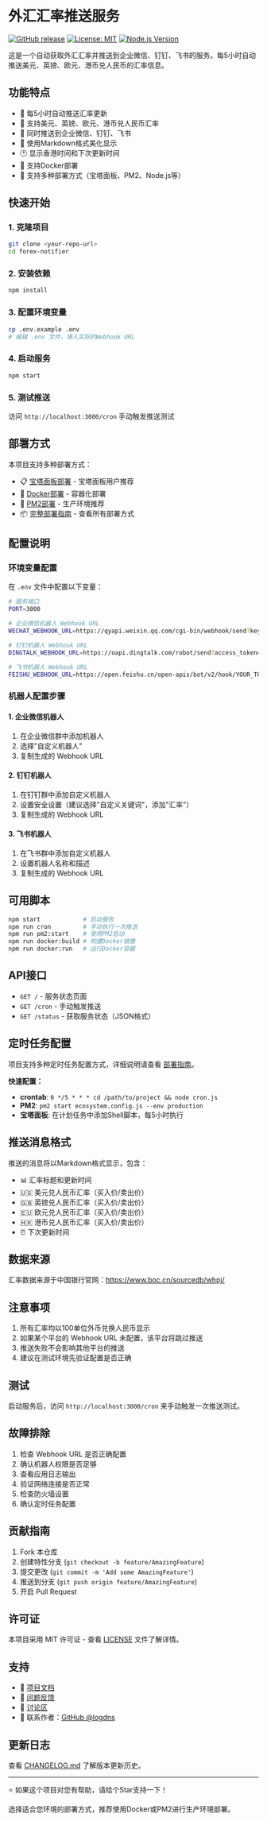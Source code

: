 # 外汇汇率推送服务

[![GitHub release](https://img.shields.io/github/release/logdns/allex.svg)](https://github.com/logdns/allex/releases)
[![License: MIT](https://img.shields.io/badge/License-MIT-yellow.svg)](https://opensource.org/licenses/MIT)
[![Node.js Version](https://img.shields.io/badge/node-%3E%3D16.0.0-brightgreen.svg)](https://nodejs.org/)

这是一个自动获取外汇汇率并推送到企业微信、钉钉、飞书的服务。每5小时自动推送美元、英镑、欧元、港币兑人民币的汇率信息。

## 功能特点

- 🔄 每5小时自动推送汇率更新
- 💱 支持美元、英镑、欧元、港币兑人民币汇率
- 📱 同时推送到企业微信、钉钉、飞书
- 📝 使用Markdown格式美化显示
- 🕐 显示香港时间和下次更新时间
- 🐳 支持Docker部署
- 🔧 支持多种部署方式（宝塔面板、PM2、Node.js等）

## 快速开始

### 1. 克隆项目
```bash
git clone <your-repo-url>
cd forex-notifier
```

### 2. 安装依赖
```bash
npm install
```

### 3. 配置环境变量
```bash
cp .env.example .env
# 编辑 .env 文件，填入实际的Webhook URL
```

### 4. 启动服务
```bash
npm start
```

### 5. 测试推送
访问 `http://localhost:3000/cron` 手动触发推送测试

## 部署方式

本项目支持多种部署方式：

- 📋 [宝塔面板部署](./BAOTA_DEPLOYMENT.md) - 宝塔面板用户推荐
- 🐳 [Docker部署](./DEPLOYMENT.md#docker部署) - 容器化部署
- 🚀 [PM2部署](./DEPLOYMENT.md#pm2部署) - 生产环境推荐
- 📦 [完整部署指南](./DEPLOYMENT.md) - 查看所有部署方式

## 配置说明

### 环境变量配置

在 `.env` 文件中配置以下变量：

```bash
# 服务端口
PORT=3000

# 企业微信机器人 Webhook URL
WECHAT_WEBHOOK_URL=https://qyapi.weixin.qq.com/cgi-bin/webhook/send?key=YOUR_KEY

# 钉钉机器人 Webhook URL
DINGTALK_WEBHOOK_URL=https://oapi.dingtalk.com/robot/send?access_token=YOUR_TOKEN

# 飞书机器人 Webhook URL
FEISHU_WEBHOOK_URL=https://open.feishu.cn/open-apis/bot/v2/hook/YOUR_TOKEN
```

### 机器人配置步骤

#### 1. 企业微信机器人
1. 在企业微信群中添加机器人
2. 选择"自定义机器人"
3. 复制生成的 Webhook URL

#### 2. 钉钉机器人
1. 在钉钉群中添加自定义机器人
2. 设置安全设置（建议选择"自定义关键词"，添加"汇率"）
3. 复制生成的 Webhook URL

#### 3. 飞书机器人
1. 在飞书群中添加自定义机器人
2. 设置机器人名称和描述
3. 复制生成的 Webhook URL

## 可用脚本

```bash
npm start            # 启动服务
npm run cron         # 手动执行一次推送
npm run pm2:start    # 使用PM2启动
npm run docker:build # 构建Docker镜像
npm run docker:run   # 运行Docker容器
```

## API接口

- `GET /` - 服务状态页面
- `GET /cron` - 手动触发推送
- `GET /status` - 获取服务状态（JSON格式）

## 定时任务配置

项目支持多种定时任务配置方式，详细说明请查看 [部署指南](./DEPLOYMENT.md)。

**快速配置：**
- **crontab**: `0 */5 * * * cd /path/to/project && node cron.js`
- **PM2**: `pm2 start ecosystem.config.js --env production`
- **宝塔面板**: 在计划任务中添加Shell脚本，每5小时执行

## 推送消息格式

推送的消息将以Markdown格式显示，包含：

- 📊 汇率标题和更新时间
- 🇺🇸 美元兑人民币汇率（买入价/卖出价）
- 🇬🇧 英镑兑人民币汇率（买入价/卖出价）
- 🇪🇺 欧元兑人民币汇率（买入价/卖出价）
- 🇭🇰 港币兑人民币汇率（买入价/卖出价）
- ⏰ 下次更新时间

## 数据来源

汇率数据来源于中国银行官网：https://www.boc.cn/sourcedb/whpj/

## 注意事项

1. 所有汇率均以100单位外币兑换人民币显示
2. 如果某个平台的 Webhook URL 未配置，该平台将跳过推送
3. 推送失败不会影响其他平台的推送
4. 建议在测试环境先验证配置是否正确

## 测试

启动服务后，访问 `http://localhost:3000/cron` 来手动触发一次推送测试。

## 故障排除

1. 检查 Webhook URL 是否正确配置
2. 确认机器人权限是否足够
3. 查看应用日志输出
4. 验证网络连接是否正常
5. 检查防火墙设置
6. 确认定时任务配置

## 贡献指南

1. Fork 本仓库
2. 创建特性分支 (`git checkout -b feature/AmazingFeature`)
3. 提交更改 (`git commit -m 'Add some AmazingFeature'`)
4. 推送到分支 (`git push origin feature/AmazingFeature`)
5. 开启 Pull Request

## 许可证

本项目采用 MIT 许可证 - 查看 [LICENSE](LICENSE) 文件了解详情。

## 支持

- 📖 [项目文档](https://github.com/logdns/allex)
- 🐛 [问题反馈](https://github.com/logdns/allex/issues)
- 💬 [讨论区](https://github.com/logdns/allex/discussions)
- 📧 联系作者：[GitHub @logdns](https://github.com/logdns)

## 更新日志

查看 [CHANGELOG.md](CHANGELOG.md) 了解版本更新历史。

---

⭐ 如果这个项目对您有帮助，请给个Star支持一下！

选择适合您环境的部署方式，推荐使用Docker或PM2进行生产环境部署。
